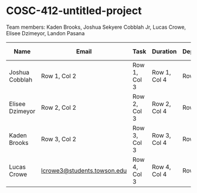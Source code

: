 # COSC-412-untitled-project
Team members:
Kaden Brooks, 
Joshua Sekyere Cobblah Jr, 
Lucas Crowe, 
Elisee Dzimeyor, 
Landon Pasana

| Name | Email | Task | Duration | Dependency | Due Date |
|---|---|---|---|---|---|
| Joshua Cobblah | Row 1, Col 2 | Row 1, Col 3 | Row 1, Col 4 | Row 1, Col 5 | Row 1, Col 6 |
| Elisee Dzimeyor | Row 2, Col 2 | Row 2, Col 3 | Row 2, Col 4 | Row 2, Col 5 | Row 2, Col 6 |
| Kaden Brooks | Row 3, Col 2 | Row 3, Col 3 | Row 3, Col 4 | Row 3, Col 5 | Row 3, Col 6 |
| Lucas Crowe | lcrowe3@students.towson.edu | Row 4, Col 3 | Row 4, Col 4 | Row 4, Col 5 | Row 4, Col 6 |
